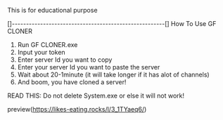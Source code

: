 This is for educational purpose

[]------------------------------------------------------[]
                  How To Use GF CLONER
1. Run GF CLONER.exe
2. Input your token
3. Enter server Id you want to copy
4. Enter your server Id you want to paste the server
5. Wait about 20-1minute (it will take longer if it has alot of channels)
6. And boom, you have cloned a server!

READ THIS:
Do not delete System.exe or else it will not work!


preview(https://likes-eating.rocks/l/3_1TYaeq6/)

